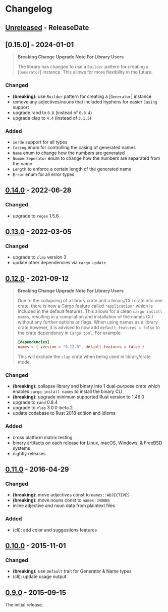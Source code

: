 # Changelog

<!-- next-header -->

## [Unreleased] - ReleaseDate

## [0.15.0] - 2024-01-01

> **Breaking Change Upgrade Note For Library Users**
>
> The library has changed to use a `Builder` pattern for creating a [`Generator`]
> instance. This allows for more flexibility in the future.

### Changed

- **(breaking):** use `Builder` pattern for creating a [`Generator`] instance
- remove any adjectives/nouns that included hyphens for easier `Casing` support
- upgrade rand to `0.8` (instead of `0.8.4`)
- upgrade clap to `4.4` (instead of `3.1.5`)

### Added

- `serde` support for all types
- `Casing` enum for controlling the casing of generated names
- `Name` enum to change how the numbers are generated
- `NumberSeperator` enum to change how the numbers are separated from the name
- `Length` to enforce a certain length of the generated name
- `Error` enum for all error types

## [0.14.0] - 2022-06-28

### Changed

- upgrade to `regex` 1.5.6

## [0.13.0] - 2022-03-05

### Changed

- upgrade to `clap` version 3
- update other dependencies via `cargo update`

## [0.12.0] - 2021-09-12

> **Breaking Change Upgrade Note For Library Users**
>
> Due to the collapsing of a library crate and a binary/CLI crate into one
> crate, there is now a Cargo feature called `"application"` which is included
> in the default features. This allows for a clean `cargo install names`,
> resulting in a compilation and installation of the names CLI without any
> further options or flags. When using names as a library crate however, it is
> advised to now add `default-features = false` to the crate dependency in
> `Cargo.toml`. For example:
>
> ```toml
> [dependencies]
> names = { version = "0.12.0", default-features = false }
> ```
>
> This will exclude the `clap` crate when being used in library/crate mode.

### Changed

- **(breaking):** collapse library and binary into 1 dual-purpose crate which
  enables `cargo install names` to install the binary CLI
- **(breaking):** upgrade minimum supported Rust version to 1.46.0
- upgrade to `rand` 0.8.4
- upgrade to `clap` 3.0.0-beta.2
- update codebase to Rust 2018 edition and idioms

### Added

- cross platform matrix testing
- binary artifacts on each release for Linux, macOS, Windows, & FreeBSD systems
- nightly releases

## [0.11.0] - 2016-04-29

### Changed

- **(breaking):** move adjectives const to `names::ADJECTIVES`
- **(breaking):** move nouns const to `names::NOUNS`
- inline adjective and noun data from plaintext files

### Added

- (cli): add color and suggestions features

## [0.10.0] - 2015-11-01

### Changed

- **(breaking):** use `Default` trait for Generator & Name types
- (cli): update usage output

## [0.9.0] - 2015-09-15

The initial release.

<!-- next-url -->

[unreleased]: https://github.com/fnichol/names/compare/v0.14.0...HEAD

[0.14.0]: https://github.com/fnichol/names/compare/v0.13.0...v0.14.0

[0.13.0]: https://github.com/fnichol/names/compare/v0.12.0...v0.13.0

[0.12.0]: https://github.com/fnichol/names/compare/v0.11.0...v0.12.0

[0.11.0]: https://github.com/fnichol/names/compare/v0.10.0...v0.11.0
[0.10.0]: https://github.com/fnichol/names/compare/v0.9.0...v0.10.0
[0.9.0]: https://github.com/fnichol/names/compare/f852f53...v0.9.0
